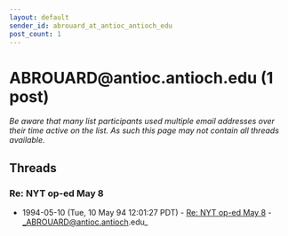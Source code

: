 ```yaml
---
layout: default
sender_id: abrouard_at_antioc_antioch_edu
post_count: 1
---
```


# ABROUARD<span>@</span>antioc.antioch.edu (1 post)

_Be aware that many list participants used multiple email addresses over their time active on the list. As such this page may not contain all threads available._

## Threads

### Re: NYT op-ed May 8
+ 1994-05-10 (Tue, 10 May 94 12:01:27 PDT) - [Re: NYT op-ed May 8](/archive/1994/05/6abfaa2d7d2b7b4eb034c9604a20465417307f0155385577881dabd4829d80a1) - _ABROUARD@antioc.antioch.edu_

